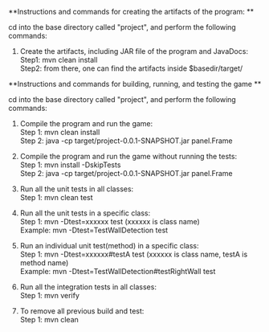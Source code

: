**Instructions and commands for creating the artifacts of the program:  **
    
cd into the base directory called "project", and perform the following commands:  
  
1. Create the artifacts, including JAR file of the program and JavaDocs:  
	Step1:	mvn clean install  
  	Step2: 	from there, one can find the artifacts inside $basedir/target/
  
  
**Instructions and commands for building, running, and testing the game  **
  
cd into the base directory called "project", and perform the following commands:  
  
1. Compile the program and run the game:  
	Step 1:	mvn clean install  
	Step 2:	java -cp target/project-0.0.1-SNAPSHOT.jar panel.Frame  

2. Compile the program and run the game without running the tests:  
	Step 1:	mvn install -DskipTests  
	Step 2:	java -cp target/project-0.0.1-SNAPSHOT.jar panel.Frame  
	
3. Run all the unit tests in all classes:  
	Step 1:	mvn clean test  
	
4. Run all the unit tests in a specific class:  
	Step 1:	mvn -Dtest=xxxxxx test	(xxxxxx is class name)  
	Example:  mvn -Dtest=TestWallDetection test  
	
5. Run an individual unit test(method) in a specific class:  
	Step 1:	mvn -Dtest=xxxxxx#testA test	(xxxxxx is class name, testA is method name)  
	Example:  mvn -Dtest=TestWallDetection#testRightWall test  
	
6. Run all the integration tests in all classes:  
	Step 1:	mvn verify  
  
7. To remove all previous build and test:  
	Step 1:	mvn clean  
